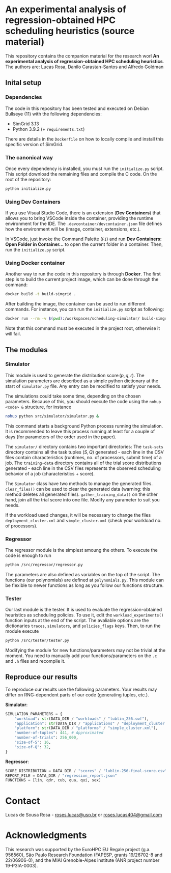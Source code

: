 # An experimental analysis of regression-obtained HPC scheduling heuristics (source material)

This repository contains the companion material for the research worl **An experimental analysis of regression-obtained HPC scheduling heuristics**.
The authors are:
Lucas Rosa, Danilo Carastan-Santos and Alfredo Goldman

## Inital setup
### Dependencies
The code in this repository has been tested and executed on Debian Bullseye (11) with the following dependencies:
- SimGrid 3.13
- Python 3.9.2 (+ `requirements.txt`)

There are details in the `Dockerfile` on how to locally compile and install this specific version of SimGrid.

### The canonical way
Once every dependency is installed, you must run the `initialize.py` script. This script download the remaining files and compile the C code. On the root of the repository:
```bash
python initialize.py
```

### Using Dev Containers
If you use Visual Studio Code, there is an extension (**Dev Containers**) that allows you to bring VSCode inside the container, providing the runtime environment for the IDE. The `.devcontainer/devcontainer.json` file defines how the environment will be (image, container, extensions, etc.).

In VSCode, just invoke the Command Palette (`F1`) and run **Dev Containers: Open Folder in Container...** to open the current folder in a container. Then, run the `initialize.py` script.

### Using Docker container
Another way to run the code in this repository is through **Docker**. The first step is to build the current project image, which can be done through the command:
```bash
docker build -t build-simgrid .
```

After building the image, the container can be used to run different commands. For instance, you can run the `initialize.py` script as following:
```bash
docker run --rm -v $(pwd):/workspaces/scheduling-simulator/ build-simgrid bash -c "python /workspaces/scheduling-simulator/initialize.py"
```

Note that this command must be executed in the project root, otherwise it will fail.

## The modules
### Simulator
This module is used to generate the distribution $\operatorname{score}(p, q, r)$. The simulation parameters are described as a simple python dictionary at the start of `simulator.py` file. Any entry can be modified to satisfy your needs. 

The simulations could take some time, depending on the chosen parameters. Because of this, you should execute the code using the `nohup <code> &` structure, for instance
```bash
nohup python src/simulator/simulator.py &
```

This command starts a background Python process running the simulation. It is recommended to leave this process running at least for a couple of days (for parameters of the order used in the paper).

The `simulator/` directory contains two important directories: The `task-sets` directory contains all the task tuples $(S, Q)$ generated - each line in the CSV files contain characteristics (runtimes, no. of processors, submit time) of a job. The `training-data` directory contains all of the trial score distributions generated - each line in the CSV files represents the observed scheduling behavior of a job (characteristics + score).

The `Simulator` class have two methods to manage the generated files. `clear_files()` can be used to clear the generated data (warning: this method deletes all generated files). `gather_training_data()` on the other hand, join all the trial score into one file. Modify any parameter to suit you needs.

If the workload used changes, it will be necessary to change the files `deployment_cluster.xml` and `simple_cluster.xml` (check your workload no. of processors).

### Regressor
The regressor module is the simplest amoung the others. To execute the code is enough to run
```bash
python /src/regressor/regressor.py
```

The parameters are also defined as variables on the top of the script. The functions (our polynomials) are defined at `polynomials.py`. This module can be flexible to newer functions as long as you follow our functions structure.

### Tester
Our last module is the tester. It is used to evaluate the regression-obtained heuristics as scheduling policies. To use it, edit the `workload_experiments()` function inputs at the end of the script. The avaliable options are the dictionaries `traces`, `simulators`, and `policies_flags` keys. Then, to run the module execute
```bash
python /src/tester/tester.py
```

Modifying the module for new functions/parameters may not be trivial at the moment. You need to manually add your functions/parameters on the `.c` and `.h` files and recompile it. 

## Reproduce our results
To reproduce our results use the following parameters. Your results may differ on RNG-dependent parts of our code (generating tuples, etc.).

**Simulator**:
```python
SIMULATION_PARAMETERS = {
    "workload": str(DATA_DIR / "workloads" / "lublin_256.swf"),
    "application": str(DATA_DIR / "applications" / "deployment_cluster.xml"),
    "platform": str(DATA_DIR / "platforms" / "simple_cluster.xml"),
    "number-of-tuples": 441, # Approximated
    "number-of-trials": 256_000,
    "size-of-S": 16,
    "size-of-Q": 32,
}
```

**Regressor**:
```python
SCORE_DISTRIBUTION = DATA_DIR / "scores" / "lublin-256-final-score.csv"
REPORT_FILE = DATA_DIR / "regression_report.json"
FUNCTIONS = [lin, qdr, cub, qua, qui, sex]
```

# Contact
Lucas de Sousa Rosa - roses.lucas@usp.br or roses.lucas404@gmail.com

# Acknowledgments
This research was supported by the EuroHPC EU Regale project (g.a. 956560), São Paulo Research Foundation (FAPESP, grants 19/26702-8 and 22/06906-0), and the MIAI Grenoble-Alpes institute (ANR project number 19-P3IA-0003).
